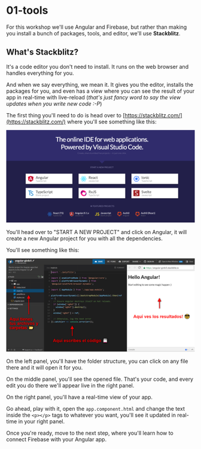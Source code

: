 # 01-tools

For this workshop we'll use Angular and Firebase, but rather than making you install a bunch of packages, tools, and editor, we'll use **Stackblitz**.

## What's Stackblitz?

It's a code editor you don't need to install. It runs on the web browser and handles everything for you.

And when we say everything, we mean it. It gives you the editor, installs the packages for you, and even has a view where you can see the result of your app in real-time with live-reload \(_that's just fancy word to say the view updates when you write new code :-P_\)

The first thing you'll need to do is head over to [https://stackblitz.com/](https://stackblitz.com/) where you'll see something like this:

![Stackblitz project type selection](.gitbook/assets/stackblitz-create.png)

You'll head over to "START A NEW PROJECT" and click on Angular, it will create a new Angular project for you with all the dependencies.

You'll see something like this:

![Angular Folder Structure](.gitbook/assets/stackblitz-angular-folder.png)

On the left panel, you'll have the folder structure, you can click on any file there and it will open it for you.

On the middle panel, you'll see the opened file. That's your code, and every edit you do there we'll appear live in the right panel.

On the right panel, you'll have a real-time view of your app.

Go ahead, play with it, open the `app.component.html` and change the text inside the `<p></p>` tags to whatever you want, you'll see it updated in real-time in your right panel.

Once you're ready, move to the next step, where you'll learn how to connect Firebase with your Angular app.

